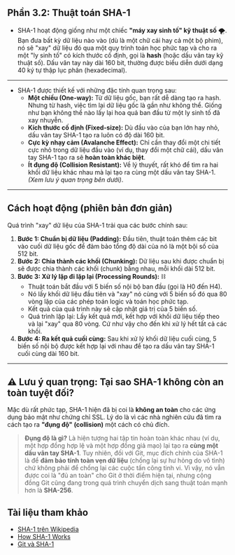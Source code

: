 ## Phần 3.2: Thuật toán SHA-1
* SHA-1 hoạt động giống như một chiếc **"máy xay sinh tố" kỹ thuật số** 🌪️. Bạn đưa bất kỳ dữ liệu nào vào (dù là một chữ cái hay cả một bộ phim), nó sẽ "xay" dữ liệu đó qua một quy trình toán học phức tạp và cho ra một "ly sinh tố" có kích thước cố định, gọi là **hash** (hoặc dấu vân tay kỹ thuật số).
Dấu vân tay này dài 160 bit, thường được biểu diễn dưới dạng 40 ký tự thập lục phân (hexadecimal).
---
* SHA-1 được thiết kế với những đặc tính quan trọng sau:
   - **Một chiều (One-way):** Từ dữ liệu gốc, bạn rất dễ dàng tạo ra hash. Nhưng từ hash, việc tìm lại dữ liệu gốc là gần như không thể. Giống như bạn không thể nào lấy lại hoa quả ban đầu từ một ly sinh tố đã xay nhuyễn.
   - **Kích thước cố định (Fixed-size):** Dù đầu vào của bạn lớn hay nhỏ, dấu vân tay SHA-1 tạo ra luôn có độ dài 160 bit.
   - **Cực kỳ nhạy cảm (Avalanche Effect):** Chỉ cần thay đổi một chi tiết cực nhỏ trong dữ liệu đầu vào (ví dụ, thay đổi một chữ cái), dấu vân tay SHA-1 tạo ra sẽ **hoàn toàn khác biệt**.
   - **Ít đụng độ (Collision Resistant):** Về lý thuyết, rất khó để tìm ra hai khối dữ liệu khác nhau mà lại tạo ra cùng một dấu vân tay SHA-1. *(Xem lưu ý quan trọng bên dưới)*.
---
## Cách hoạt động (phiên bản đơn giản)
Quá trình "xay" dữ liệu của SHA-1 trải qua các bước chính sau:
1.  **Bước 1: Chuẩn bị dữ liệu (Padding):** Đầu tiên, thuật toán thêm các bit vào cuối dữ liệu gốc để đảm bảo tổng độ dài của nó là một bội số của 512 bit.
2.  **Bước 2: Chia thành các khối (Chunking):** Dữ liệu sau khi được chuẩn bị sẽ được chia thành các khối (chunk) bằng nhau, mỗi khối dài 512 bit.
3.  **Bước 3: Xử lý lặp đi lặp lại (Processing Rounds):** ⛓️
    * Thuật toán bắt đầu với 5 biến số nội bộ ban đầu (gọi là H0 đến H4).
    * Nó lấy khối dữ liệu đầu tiên và "xay" nó cùng với 5 biến số đó qua 80 vòng lặp của các phép toán logic và toán học phức tạp.
    * Kết quả của quá trình này sẽ cập nhật giá trị của 5 biến số.
    * Quá trình lặp lại: Lấy kết quả mới, kết hợp với khối dữ liệu tiếp theo và lại "xay" qua 80 vòng. Cứ như vậy cho đến khi xử lý hết tất cả các khối.
4.  **Bước 4: Ra kết quả cuối cùng:** Sau khi xử lý khối dữ liệu cuối cùng, 5 biến số nội bộ được kết hợp lại với nhau để tạo ra dấu vân tay SHA-1 cuối cùng dài 160 bit.
---
## ⚠️ Lưu ý quan trọng: Tại sao SHA-1 không còn an toàn tuyệt đối?
Mặc dù rất phức tạp, SHA-1 hiện đã bị coi là **không an toàn** cho các ứng dụng bảo mật như chứng chỉ SSL. Lý do là vì các nhà nghiên cứu đã tìm ra cách tạo ra **"đụng độ" (collision)** một cách có chủ đích.
> **Đụng độ là gì?** Là hiện tượng hai tập tin hoàn toàn khác nhau (ví dụ, một hợp đồng hợp lệ và một hợp đồng giả mạo) lại tạo ra **cùng một dấu vân tay SHA-1**.
Tuy nhiên, đối với Git, mục đích chính của SHA-1 là để **đảm bảo tính toàn vẹn dữ liệu** (chống lại sự hư hỏng do vô tình) chứ không phải để chống lại các cuộc tấn công tinh vi. Vì vậy, nó vẫn được coi là "đủ an toàn" cho Git ở thời điểm hiện tại, nhưng cộng đồng Git cũng đang trong quá trình chuyển dịch sang thuật toán mạnh hơn là **SHA-256**.

## Tài liệu tham khảo
* [SHA-1 trên Wikipedia](https://en.wikipedia.org/wiki/SHA-1)
* [How SHA-1 Works](https://www.movable-type.co.uk/scripts/sha1.html)
* [Git và SHA-1](https://git-scm.com/book/en/v2/Git-Internals-Git-Objects#_sha_1)
